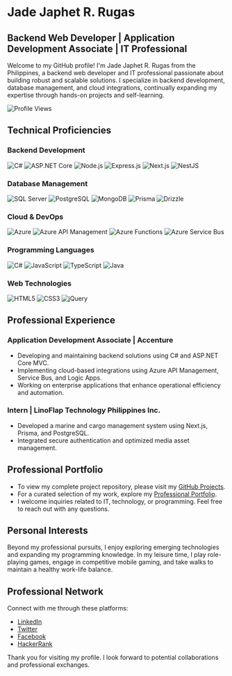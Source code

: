 # Jade Japhet R. Rugas

## Backend Web Developer | Application Development Associate | IT Professional

Welcome to my GitHub profile! I'm Jade Japhet R. Rugas from the Philippines, a backend web developer and IT professional passionate about building robust and scalable solutions. I specialize in backend development, database management, and cloud integrations, continually expanding my expertise through hands-on projects and self-learning.

![Profile Views](https://komarev.com/ghpvc/?username=jaderugas&label=Profile%20views&color=0e75b6&style=flat)

## Technical Proficiencies

### Backend Development
![C#](https://img.shields.io/badge/C%23-239120?style=for-the-badge&logo=csharp&logoColor=white)
![ASP.NET Core](https://img.shields.io/badge/ASP.NET_Core-5C2D91?style=for-the-badge&logo=dotnet&logoColor=white)
![Node.js](https://img.shields.io/badge/Node.js-339933?style=for-the-badge&logo=nodedotjs&logoColor=white)
![Express.js](https://img.shields.io/badge/Express.js-000000?style=for-the-badge&logo=express&logoColor=white)
![Next.js](https://img.shields.io/badge/Next.js-000000?style=for-the-badge&logo=nextdotjs&logoColor=white)
![NestJS](https://img.shields.io/badge/NestJS-E0234E?style=for-the-badge&logo=nestjs&logoColor=white)

### Database Management
![SQL Server](https://img.shields.io/badge/SQL%20Server-CC2927?style=for-the-badge&logo=microsoftsqlserver&logoColor=white)
![PostgreSQL](https://img.shields.io/badge/PostgreSQL-336791?style=for-the-badge&logo=postgresql&logoColor=white)
![MongoDB](https://img.shields.io/badge/MongoDB-47A248?style=for-the-badge&logo=mongodb&logoColor=white)
![Prisma](https://img.shields.io/badge/Prisma-2D3748?style=for-the-badge&logo=prisma&logoColor=white)
![Drizzle](https://img.shields.io/badge/Drizzle-0091EA?style=for-the-badge&logo=drizzle&logoColor=white)

### Cloud & DevOps
![Azure](https://img.shields.io/badge/Microsoft_Azure-0078D4?style=for-the-badge&logo=microsoftazure&logoColor=white)
![Azure API Management](https://img.shields.io/badge/Azure_API_Management-0078D4?style=for-the-badge&logo=microsoftazure&logoColor=white)
![Azure Functions](https://img.shields.io/badge/Azure_Functions-0066FF?style=for-the-badge&logo=microsoftazure&logoColor=white)
![Azure Service Bus](https://img.shields.io/badge/Azure_Service_Bus-0089D6?style=for-the-badge&logo=microsoftazure&logoColor=white)

### Programming Languages
![C#](https://img.shields.io/badge/C%23-239120?style=for-the-badge&logo=csharp&logoColor=white)
![JavaScript](https://img.shields.io/badge/JavaScript-F7DF1E?style=for-the-badge&logo=javascript&logoColor=black)
![TypeScript](https://img.shields.io/badge/TypeScript-007ACC?style=for-the-badge&logo=typescript&logoColor=white)
![Java](https://img.shields.io/badge/Java-007396?style=for-the-badge&logo=java&logoColor=white)

### Web Technologies
![HTML5](https://img.shields.io/badge/HTML5-E34F26?style=for-the-badge&logo=html5&logoColor=white)
![CSS3](https://img.shields.io/badge/CSS3-1572B6?style=for-the-badge&logo=css3&logoColor=white)
![jQuery](https://img.shields.io/badge/jQuery-0769AD?style=for-the-badge&logo=jquery&logoColor=white)

## Professional Experience

### Application Development Associate | Accenture
- Developing and maintaining backend solutions using C# and ASP.NET Core MVC.
- Implementing cloud-based integrations using Azure API Management, Service Bus, and Logic Apps.
- Working on enterprise applications that enhance operational efficiency and automation.

### Intern | LinoFlap Technology Philippines Inc.
- Developed a marine and cargo management system using Next.js, Prisma, and PostgreSQL.
- Integrated secure authentication and optimized media asset management.

## Professional Portfolio

- To view my complete project repository, please visit my [GitHub Projects](https://github.com/JaphetRugas).
- For a curated selection of my work, explore my [Professional Portfolio](https://rugas-portfolio.vercel.app/).
- I welcome inquiries related to IT, technology, or programming. Feel free to reach out with any questions.

## Personal Interests

Beyond my professional pursuits, I enjoy exploring emerging technologies and expanding my programming knowledge. In my leisure time, I play role-playing games, engage in competitive mobile gaming, and take walks to maintain a healthy work-life balance.

## Professional Network

Connect with me through these platforms:

- [LinkedIn](https://linkedin.com/in/jade-japhet-rugas-459938288)
- [Twitter](https://twitter.com/japhet_rugas)
- [Facebook](https://facebook.com/japhetrugas/)
- [HackerRank](https://www.hackerrank.com/profile/rugas_jadejaphe1)

Thank you for visiting my profile. I look forward to potential collaborations and professional exchanges.

